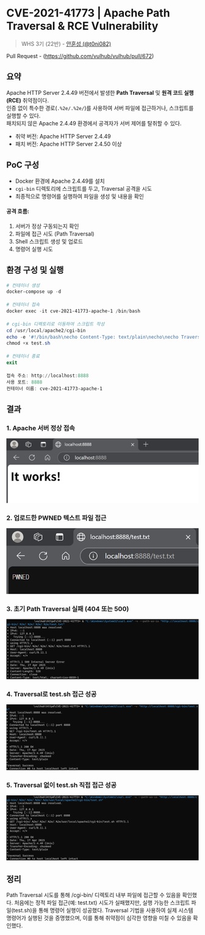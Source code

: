 # CVE-2021-41773 | Apache Path Traversal & RCE Vulnerability
> WHS 3기 (22반) - [안훈성 (@t0ni082)](https://github.com/t0ni082)

Pull Request - (https://github.com/vulhub/vulhub/pull/672)

## 요약

Apache HTTP Server 2.4.49 버전에서 발생한 **Path Traversal** 및 **원격 코드 실행(RCE)** 취약점이다.  
인증 없이 특수한 경로(`.%2e/.%2e/`)를 사용하여 서버 파일에 접근하거나, 스크립트를 실행할 수 있다.  
패치되지 않은 Apache 2.4.49 환경에서 공격자가 서버 제어를 탈취할 수 있다.
- 취약 버전: Apache HTTP Server 2.4.49
- 패치 버전: Apache HTTP Server 2.4.50 이상


## PoC 구성

- Docker 환경에 Apache 2.4.49를 설치
- `cgi-bin` 디렉토리에 스크립트를 두고, Traversal 공격을 시도
- 최종적으로 명령어를 실행하여 파일을 생성 및 내용을 확인

#### 공격 흐름:

1. 서버가 정상 구동되는지 확인
2. 파일에 접근 시도 (Path Traversal)
3. Shell 스크립트 생성 및 업로드
4. 명령어 실행 시도


## 환경 구성 및 실행

```powershell
# 컨테이너 생성
docker-compose up -d

# 컨테이너 접속
docker exec -it cve-2021-41773-apache-1 /bin/bash

# cgi-bin 디렉토리로 이동하여 스크립트 작성
cd /usr/local/apache2/cgi-bin
echo -e '#!/bin/bash\necho Content-Type: text/plain\necho\necho Traversal Success' > test.sh
chmod +x test.sh

# 컨테이너 종료
exit

접속 주소: http://localhost:8888
사용 포트: 8888
컨테이너 이름: cve-2021-41773-apache-1
```


## 결과

### 1. Apache 서버 정상 접속
![](1_itworks.png)

### 2. 업로드한 PWNED 텍스트 파일 접근
![](2_pwned.png)

### 3. 초기 Path Traversal 실패 (404 또는 500)
![](3_traversal_fail.png)

### 4. Traversal로 test.sh 접근 성공
![](4_traversal_success.png)

### 5. Traversal 없이 test.sh 직접 접근 성공
![](5_rce_success.png)


## 정리

Path Traversal 시도를 통해 /cgi-bin/ 디렉토리 내부 파일에 접근할 수 있음을 확인했다. 처음에는 정적 파일 접근(예: test.txt) 시도가 실패했지만, 실행 가능한 스크립트 파일(test.sh)을 통해 명령어 실행이 성공했다. Traversal 기법을 사용하여 실제 시스템 명령어가 실행된 것을 증명했으며, 이를 통해 취약점이 심각한 영향을 미칠 수 있음을 확인했다.

